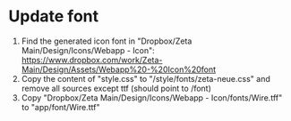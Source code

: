 # Update font

1. Find the generated icon font in "Dropbox/Zeta Main/Design/Icons/Webapp - Icon": https://www.dropbox.com/work/Zeta-Main/Design/Assets/Webapp%20-%20Icon%20font
2. Copy the content of "style.css" to "/style/fonts/zeta-neue.css" and remove all sources except ttf (should point to /font)
3. Copy "Dropbox/Zeta Main/Design/Icons/Webapp - Icon/fonts/Wire.tff" to "app/font/Wire.ttf"
